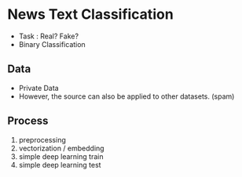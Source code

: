 
# News Text Classification

- Task : Real? Fake?
- Binary Classification

## Data

- Private Data
- However, the source can also be applied to other datasets. (spam)

## Process

1. preprocessing
2. vectorization / embedding
3. simple deep learning train
4. simple deep learning test

